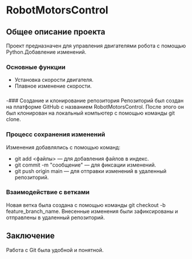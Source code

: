 

# RobotMotorsControl

## Общее описание проекта
Проект предназначен для управления двигателями робота с помощью Python.Добавление изменений.

### Основные функции
- Установка скорости двигателя.
- Плавное изменение скорости.

###
-### Создание и клонирование репозитория
Репозиторий был создан на платформе GitHub с названием RobotMotorsControl. После этого он был клонирован на локальный компьютер с помощью команды git clone.

### Процесс сохранения изменений
Изменения добавлялись с помощью команд:
- git add <файлы> — для добавления файлов в индекс.
- git commit -m "сообщение" — для фиксации изменений.
- git push origin main — для отправки изменений в удаленный репозиторий.

### Взаимодействие с ветками
Новая ветка была создана с помощью команды git checkout -b feature_branch_name. Внесенные изменения были зафиксированы и отправлены в удаленный репозиторий.

## Заключение
Работа с Git была удобной и понятной.
